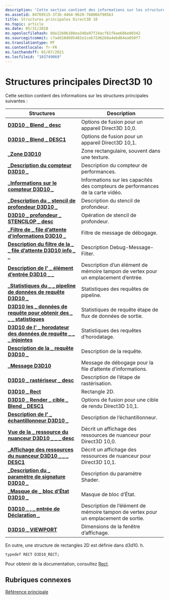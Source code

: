 ```yaml
---
description: 'Cette section contient des informations sur les structures principales suivantes :'
ms.assetid: 84769515-3f3b-4464-9620-7b806bf905b3
title: Structures principales Direct3D 10
ms.topic: article
ms.date: 05/31/2018
ms.openlocfilehash: 8de2260b108ea340a97f24acf61f6ae686e00342
ms.sourcegitcommit: c7add10d695482e1ceb72d62b8a4ebd84ea050f7
ms.translationtype: MT
ms.contentlocale: fr-FR
ms.lasthandoff: 01/07/2021
ms.locfileid: "103749069"
---
```

# <a name="direct3d-10-core-structures"></a>Structures principales Direct3D 10

Cette section contient des informations sur les structures principales suivantes :



| Structures                                                                               | Description                                                          |
|------------------------------------------------------------------------------------------|----------------------------------------------------------------------|
| [**D3D10 \_ Blend \_ desc**](/windows/desktop/api/D3D10/ns-d3d10-d3d10_blend_desc)                                           | Options de fusion pour un appareil Direct3D 10,0.                         |
| [**D3D10 \_ Blend \_ DESC1**](/windows/desktop/api/D3D10_1/ns-d3d10_1-d3d10_blend_desc1)                                         | Options de fusion pour un appareil Direct3D 10,1.                         |
| [**\_Zone D3D10**](/windows/desktop/api/D3D10/ns-d3d10-d3d10_box)                                                          | Zone rectangulaire, souvent dans une texture.                            |
| [**\_Description du compteur D3D10 \_**](/windows/desktop/api/D3D10/ns-d3d10-d3d10_counter_desc)                                       | Description du compteur de performances.                                   |
| [**\_Informations sur le compteur D3D10 \_**](/windows/desktop/api/D3D10/ns-d3d10-d3d10_counter_info)                                       | Informations sur les capacités des compteurs de performances de la carte vidéo. |
| [**\_Description du \_ stencil de profondeur D3D10 \_**](/windows/desktop/api/D3D10/ns-d3d10-d3d10_depth_stencil_desc)                          | Description du stencil de profondeur.                                         |
| [**D3D10 \_ profondeur \_ STENCILOP \_ desc**](/windows/desktop/api/D3D10/ns-d3d10-d3d10_depth_stencilop_desc)                      | Opération de stencil de profondeur.                                           |
| [**\_Filtre de \_ file d’attente d’informations D3D10 \_**](/windows/desktop/api/d3d10sdklayers/ns-d3d10sdklayers-d3d10_info_queue_filter)                            | Filtre de message de débogage.                                              |
| [**Description du filtre de la \_ \_ file d’attente D3D10 info \_ \_**](/windows/desktop/api/d3d10sdklayers/ns-d3d10sdklayers-d3d10_info_queue_filter_desc)                 | Description Debug-Message-Filter.                                  |
| [**Description de l' \_ élément d’entrée D3D10 \_ \_**](/windows/desktop/api/D3D10/ns-d3d10-d3d10_input_element_desc)                          | Description d’un élément de mémoire tampon de vertex pour un emplacement d’entrée.               |
| [**\_Statistiques du \_ \_ pipeline de données de requête D3D10 \_**](/windows/desktop/api/D3D10/ns-d3d10-d3d10_query_data_pipeline_statistics) | Statistiques des requêtes de pipeline.                                           |
| [**D3D10 les \_ données de requête pour obtenir des \_ \_ \_ statistiques**](/windows/desktop/api/D3D10/ns-d3d10-d3d10_query_data_so_statistics)             | Statistiques de requête étape de flux de données de sortie.                                |
| [**D3D10 de l' \_ horodateur des données de requête \_ \_ \_ injointes**](/windows/desktop/api/D3D10/ns-d3d10-d3d10_query_data_timestamp_disjoint)   | Statistiques des requêtes d’horodatage.                                          |
| [**Description de la \_ requête D3D10 \_**](/windows/desktop/api/D3D10/ns-d3d10-d3d10_query_desc)                                           | Description de la requête.                                                 |
| [**\_Message D3D10**](/windows/desktop/api/d3d10sdklayers/ns-d3d10sdklayers-d3d10_message)                                                  | Message de débogage pour la file d’attente d’informations.                           |
| [**D3D10 \_ rastériseur \_ desc**](/windows/desktop/api/D3D10/ns-d3d10-d3d10_rasterizer_desc)                                 | Description de l’étape de rastérisation.                                        |
| [**D3D10 \_ Rect**](d3d10-rect.md)                                                        | Rectangle 2D.                                                      |
| [**D3D10 \_ Render \_ cible \_ Blend \_ DESC1**](/windows/desktop/api/d3d10_1/ns-d3d10_1-d3d10_render_target_blend_desc1)           | Options de fusion pour une cible de rendu Direct3D 10,1.                  |
| [**Description de l' \_ échantillonneur D3D10 \_**](/windows/desktop/api/D3D10/ns-d3d10-d3d10_sampler_desc)                                       | Description de l’échantillonneur.                                               |
| [**Vue de la \_ ressource du nuanceur D3D10 \_ \_ \_ desc**](/windows/desktop/api/d3d10/ns-d3d10-d3d10_shader_resource_view_desc)           | Décrit un affichage des ressources de nuanceur pour Direct3D 10,0.                  |
| [**\_Affichage des ressources du nuanceur D3D10 \_ \_ \_ DESC1**](/windows/desktop/api/d3d10_1/ns-d3d10_1-d3d10_shader_resource_view_desc1)         | Décrit un affichage des ressources de nuanceur pour Direct3D 10,1.                  |
| [**\_Description du \_ paramètre de signature D3D10 \_**](/windows/desktop/api/D3D10Shader/ns-d3d10shader-d3d10_signature_parameter_desc)              | Description du paramètre Shader.                                      |
| [**\_Masque de \_ bloc d’État D3D10 \_**](/windows/desktop/api/d3d10effect/ns-d3d10effect-d3d10_state_block_mask)                              | Masque de bloc d’État.                                                  |
| [**D3D10 \_ , \_ entrée de Déclaration \_**](/windows/desktop/api/D3D10/ns-d3d10-d3d10_so_declaration_entry)                      | Description de l’élément de mémoire tampon de vertex pour un emplacement de sortie.              |
| [**D3D10 \_ VIEWPORT**](/windows/desktop/api/D3D10/ns-d3d10-d3d10_viewport)                                                | Dimensions de la fenêtre d’affichage.                                                 |



 

En outre, une structure de rectangles 2D est définie dans d3d10. h.


```
typedef RECT D3D10_RECT;
```



Pour obtenir de la documentation, consultez [Rect](/previous-versions//ms536136(v=vs.85)).

## <a name="related-topics"></a>Rubriques connexes

<dl> <dt>

[Référence principale](d3d10-graphics-reference-d3d10-core.md)
</dt> </dl>

 

 
